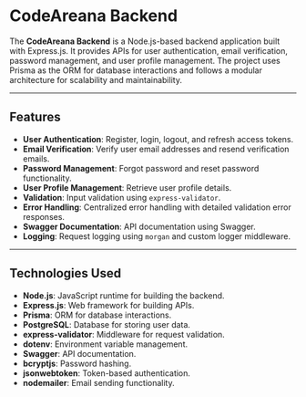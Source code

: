 # CodeAreana Backend

The **CodeAreana Backend** is a Node.js-based backend application built with Express.js. It provides APIs for user authentication, email verification, password management, and user profile management. The project uses Prisma as the ORM for database interactions and follows a modular architecture for scalability and maintainability.

---

## Features

- **User Authentication**: Register, login, logout, and refresh access tokens.
- **Email Verification**: Verify user email addresses and resend verification emails.
- **Password Management**: Forgot password and reset password functionality.
- **User Profile Management**: Retrieve user profile details.
- **Validation**: Input validation using `express-validator`.
- **Error Handling**: Centralized error handling with detailed validation error responses.
- **Swagger Documentation**: API documentation using Swagger.
- **Logging**: Request logging using `morgan` and custom logger middleware.

---

## Technologies Used

- **Node.js**: JavaScript runtime for building the backend.
- **Express.js**: Web framework for building APIs.
- **Prisma**: ORM for database interactions.
- **PostgreSQL**: Database for storing user data.
- **express-validator**: Middleware for request validation.
- **dotenv**: Environment variable management.
- **Swagger**: API documentation.
- **bcryptjs**: Password hashing.
- **jsonwebtoken**: Token-based authentication.
- **nodemailer**: Email sending functionality.

